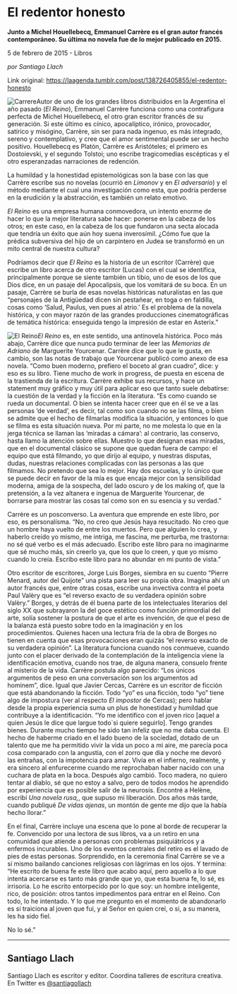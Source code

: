 # El redentor honesto

**Junto a Michel Houellebecq, Emmanuel Carrère es el gran autor francés contemporáneo. Su última no novela fue de lo mejor publicado en 2015.**

5 de febrero de 2015 - Libros

_por Santiago Llach_

Link original: https://laagenda.tumblr.com/post/138726405855/el-redentor-honesto

![Carrere](https://64.media.tumblr.com/b8b3fd13807a4878fc8eea3ac14074a2/tumblr_inline_pk0iby7n1E1t6q87u_500.jpg)Autor de uno de los grandes libros distribuidos en la Argentina el año pasado (*El Reino*), Emmanuel Carrère funciona como una contrafigura perfecta de Michel Houellebecq, el otro gran escritor francés de su generación. Si este último es cínico, apocalíptico, irónico, provocador, satírico y misógino, Carrère, sin ser para nada ingenuo, es más integrado, sereno y contemplativo, y cree que el amor sentimental puede ser un hecho positivo. Houellebecq es Platón, Carrère es Aristóteles; el primero es Dostoievski, y el segundo Tolstoi; uno escribe tragicomedias escépticas y el otro esperanzadas narraciones de redención. 

La humildad y la honestidad epistemológicas son la base con las que Carrère escribe sus no novelas (ocurrió en *Limonov* y en *El adversario*) y el método mediante el cual una investigación como esta, que podría perderse en la erudición y la abstracción, es también un relato emotivo.

*El Reino* es una empresa humana conmovedora, un intento enorme de hacer lo que la mejor literatura sabe hacer: ponerse en la cabeza de los otros; en este caso, en la cabeza de los que fundaron una secta alocada que tendría un éxito que aún hoy suena inverosímil. ¿Cómo fue que la prédica subversiva del hijo de un carpintero en Judea se transformó en un mito central de nuestra cultura? 

Podríamos decir que *El Reino* es la historia de un escritor (Carrère) que escribe un libro acerca de otro escritor (Lucas) con el cual se identifica, principalmente porque se siente también un tibio, uno de esos de los que Dios dice, en un pasaje del Apocalipsis, que los vomitará de su boca. En un pasaje, Carrère se burla de esas novelas históricas naturalistas en las que “personajes de la Antigüedad dicen sin pestañear, en toga o en faldilla, cosas como ‘Salud, Paulus, ven pues al atrio.’ Es el problema de la novela histórica, y con mayor razón de las grandes producciones cinematográficas de temática histórica: enseguida tengo la impresión de estar en Asterix.” 

![El Reino](https://64.media.tumblr.com/9fb8d48d51b7e4985b6d90d0813a08c1/tumblr_inline_pk0ibyvcd81t6q87u_250.jpg)*El Reino* es, en este sentido, una antinovela histórica. Poco más abajo, Carrère dice que nunca pudo terminar de leer las *Memorias de Adriano* de Marguerite Yourcenar. Carrère dice que lo que le gusta, en cambio, son las notas de trabajo que Yourcenar publicó como anexo de esa novela. “Como buen moderno, prefiero el boceto al gran cuadro”, dice: y eso es su libro. Tiene mucho de work in progress, de puesta en escena de la trastienda de la escritura. Carrère exhibe sus recursos, y hace un statement muy gráfico y muy útil para aplicar eso que tanto suele debatirse: la cuestión de la verdad y la ficción en la literatura. “Es como cuando se rueda un documental. O bien se intenta hacer creer que en él se ve a las personas ‘de verdad’, es decir, tal como son cuando no se las filma, o bien se admite que el hecho de filmarlas modifica la situación, y entonces lo que se filma es esta situación nueva. Por mi parte, no me molesta lo que en la jerga técnica se llaman las ‘miradas a cámara’: al contrario, las conservo, hasta llamo la atención sobre ellas. Muestro lo que designan esas miradas, que en el documental clásico se supone que quedan fuera de campo: el equipo que está filmando, yo que dirijo al equipo, y nuestras disputas, dudas, nuestras relaciones complicadas con las personas a las que filmamos. No pretendo que sea lo mejor. Hay dos escuelas, y lo único que se puede decir en favor de la mía es que encaja mejor con la sensibilidad moderna, amiga de la sospecha, del lado oscuro y de los making of, que la pretensión, a la vez altanera e ingenua de Marguerite Yourcenar, de borrarse para mostrar las cosas tal como son en su esencia y su verdad.” 

Carrère es un posconverso. La aventura que emprende en este libro, por eso, es personalísma. “No, no creo que Jesús haya resucitado. No creo que un hombre haya vuelto de entre los muertos. Pero que alguien lo crea, y haberlo creído yo mismo, me intriga, me fascina, me perturba, me trastorna: no sé qué verbo es el más adecuado. Escribo este libro para no imaginarme que sé mucho más, sin creerlo ya, que los que lo creen, y que yo mismo cuando lo creía. Escribo este libro para no abundar en mi punto de vista.”

Otro escritor de escritores, Jorge Luis Borges, siembra en su cuento “Pierre Menard, autor del Quijote” una pista para leer su propia obra. Imagina ahí un autor francés que, entre otras cosas, escribe una invectiva contra el poeta Paul Valèry que es “el reverso exacto de su verdadera opinión sobre Valèry.” Borges, y detrás de él buena parte de los intelectuales literarios del siglo XX que subrayaron la del goce estético como función primordial del arte, solía sostener la postura de que el arte es invención, de que el peso de la balanza está puesto sobre todo en la imaginación y en los procedimientos. Quienes hacen una lectura fría de la obra de Borges no tienen en cuenta que esas provocaciones eran quizás “el reverso exacto de su verdadera opinión”. La literatura funciona cuando nos conmueve, cuando junto con el placer derivado de la contemplación de la inteligencia viene la identificación emotiva, cuando nos trae, de alguna manera, consuelo frente al misterio de la vida. Carrère postula algo parecido: “Los únicos argumentos de peso en una conversación son los argumentos ad hominem”, dice. Igual que Javier Cercas, Carrère es un escritor de ficción que está abandonando la ficción. Todo “yo” es una ficción, todo “yo” tiene algo de impostura (ver al respecto *El impostor* de Cercas); pero hablar desde la propia experiencia suma un plus de honestidad y humildad que contribuye a la identificación. “Yo me identifico con el joven rico [aquel a quien Jesús le dice que largue todo`si quiere seguirlo]. Tengo grandes bienes. Durante mucho tiempo he sido tan infeliz que no me daba cuenta. El hecho de haberme criado en el lado bueno de la sociedad, dotado de un talento que me ha permitido vivir la vida un poco a mi aire, me parecía poca cosa comparado con la angustia, con el zorro que día y noche me devoró las entrañas, con la impotencia para amar. Vivía en el infierno, realmente, y era sincero al enfurecerme cuando me reprochaban haber nacido con una cuchara de plata en la boca. Después algo cambió. Toco madera, no quiero tentar al diablo, sé que no estoy a salvo, pero de todos modos he aprendido por experiencia que es posible salir de la neurosis. Encontré a Helène, escribí *Una novela rusa,*, que supuso mi liberación. Dos años más tarde, cuando publiqué *De vidas ajenas*, un montón de gente me dijo que la había hecho llorar.”

En el final, Carrère incluye una escena que lo pone al borde de recuperar la fe. Convencido por una lectora de sus libros, va a un retiro en una comunidad que atiende a personas con problemas psiquiátricos y a enfermos incurables. Uno de los eventos centrales del retiro es el lavado de pies de estas personas. Sorprendido, en la ceremonia final Carrère se ve a sí mismo bailando canciones religiosas con lágrimas en los ojos. Y termina: “He escrito de buena fe este libro que acabo aquí, pero aquello a lo que intenta acercarse es tanto más grande que yo, que esta buena fe, lo sé, es irrisoria. Lo he escrito entorpecido por lo que soy: un hombre inteligente, rico, de posición: otros tantos impedimentos para entrar en el Reino. Con todo, lo he intentado. Y lo que me pregunto en el momento de abandonarlo es si traiciona al joven que fui, y al Señor en quien creí, o si, a su manera, les ha sido fiel.

No lo sé.”



---

 Santiago Llach
---------------

 Santiago Llach es escritor y editor. Coordina talleres de escritura creativa. En Twitter es [@santiagollach](https://twitter.com/santiagollach) 

